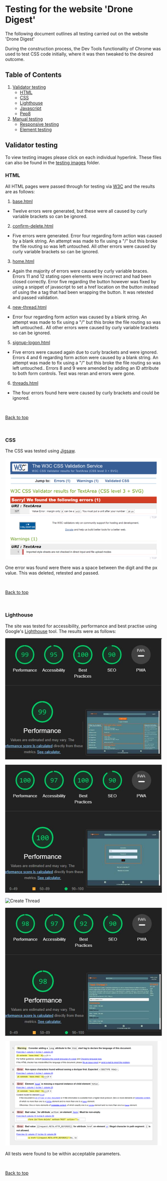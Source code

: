 # Testing for the website 'Drone Digest'

The following document outlines all testing carried out on the website 'Drone Digest'

During the construction process, the Dev Tools functionality of Chrome was used to test CSS code initially, where it was then tweaked to the desired outcome.

## Table of Contents

 1. [Validator testing](#validator-testing)
    * [HTML](#html)
    * [CSS](#css)
    * [Lighthouse](#lighthouse)
    * [Javascript](#javascript)
    * [Pep8](#pep8)
2. [Manual testing](#manual-testing)
    * [Responsive testing](#responsive-testing)
    * [Element testing](#element-testing)



## Validator testing

To view testing images please click on each individual hyperlink. These files can also be found in the [testing images](/testing/testing-images) folder.

### HTML

All HTML pages were passed through for testing via [W3C](https://validator.w3.org/) and the results are as follows:

1. [base.html](/testing/testing-images/base-html.png)

* Twelve errors were generated, but these were all caused by curly variable brackets so can be ignored.

2. [confirm-delete.html](/testing/testing-images/confirm-delete-html.png)

* Five errors were generated. Error four regarding form action was caused by a blank string. An attempt was made to fix using a "/" but this broke the file routing so was left untouched. All other errors were caused by curly variable brackets so can be ignored.

3. [home.html](/testing/testing-images/home-html.png)
 
 * Again the majority of errors were caused by curly variable braces. Errors 11 and 12 stating open elements were incorrect and had been closed correctly. Error five regarding the button however was fixed by using a snippet of javascript to set a href location on the button instead of using the a tag that had been wrapping the button. It was retested and passed validation.

 4. [new-thread.html](/testing/testing-images/new-thread-html.png)

 * Error four regarding form action was caused by a blank string. An attempt was made to fix using a "/" but this broke the file routing so was left untouched.. All other errors were caused by curly variable brackets so can be ignored.

 5. [signup-logon.html](/testing/testing-images/sign-up-html.png)

 * Five errors were caused again due to curly brackets and were ignored. Errors 4 and 6 regarding form action were caused by a blank string. An attempt was made to fix using a "/" but this broke the file routing so was left untouched.. Errors 8 and 9 were amended by adding an ID attribute to both form controls. Test was reran and errors were gone. 

 6. [threads.html](/testing/testing-images/threads-html.png)

 * The four errors found here were caused by curly brackets and could be ignored.


<br>

[Back to top](#table-of-contents)

<br>

### CSS

The CSS was tested using [Jigsaw](https://jigsaw.w3.org/css-validator/).

![CSS Results](/testing/testing-images/css.png)

One error was found were there was a space between the digit and the px value. This was deleted, retested and passed. 

<br>

[Back to top](#table-of-contents)

<br>

### Lighthouse

The site was tested for accessibility, performance and best practise using Google's [Lighthouse](https://developers.google.com/web/tools/lighthouse) tool. The results were as follows:

![Homepage](/testing/testing-images/homepage.JPG)

![Log On/Register Pages](/testing/testing-images/logon.JPG)

![Create Thread]()

![Thread Window](/testing/testing-images/thread.JPG)

![Confirm Delete](/testing/testing-images/confirm-delete-html.png)

All tests were found to be within acceptable parameters.





<br>

[Back to top](#table-of-contents)

<br>






























